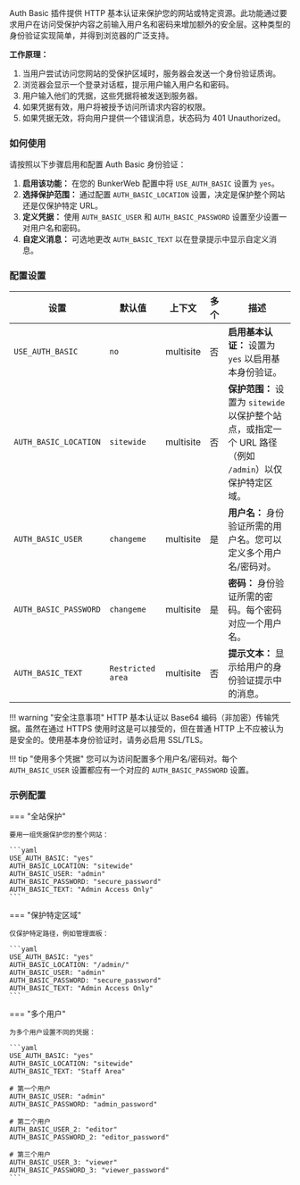 Auth Basic 插件提供 HTTP 基本认证来保护您的网站或特定资源。此功能通过要求用户在访问受保护内容之前输入用户名和密码来增加额外的安全层。这种类型的身份验证实现简单，并得到浏览器的广泛支持。

**工作原理：**

1.  当用户尝试访问您网站的受保护区域时，服务器会发送一个身份验证质询。
2.  浏览器会显示一个登录对话框，提示用户输入用户名和密码。
3.  用户输入他们的凭据，这些凭据将被发送到服务器。
4.  如果凭据有效，用户将被授予访问所请求内容的权限。
5.  如果凭据无效，将向用户提供一个错误消息，状态码为 401 Unauthorized。

### 如何使用

请按照以下步骤启用和配置 Auth Basic 身份验证：

1.  **启用该功能：** 在您的 BunkerWeb 配置中将 `USE_AUTH_BASIC` 设置为 `yes`。
2.  **选择保护范围：** 通过配置 `AUTH_BASIC_LOCATION` 设置，决定是保护整个网站还是仅保护特定 URL。
3.  **定义凭据：** 使用 `AUTH_BASIC_USER` 和 `AUTH_BASIC_PASSWORD` 设置至少设置一对用户名和密码。
4.  **自定义消息：** 可选地更改 `AUTH_BASIC_TEXT` 以在登录提示中显示自定义消息。

### 配置设置

| 设置                  | 默认值            | 上下文    | 多个 | 描述                                                                                                    |
| --------------------- | ----------------- | --------- | ---- | ------------------------------------------------------------------------------------------------------- |
| `USE_AUTH_BASIC`      | `no`              | multisite | 否   | **启用基本认证：** 设置为 `yes` 以启用基本身份验证。                                                    |
| `AUTH_BASIC_LOCATION` | `sitewide`        | multisite | 否   | **保护范围：** 设置为 `sitewide` 以保护整个站点，或指定一个 URL 路径（例如 `/admin`）以仅保护特定区域。 |
| `AUTH_BASIC_USER`     | `changeme`        | multisite | 是   | **用户名：** 身份验证所需的用户名。您可以定义多个用户名/密码对。                                        |
| `AUTH_BASIC_PASSWORD` | `changeme`        | multisite | 是   | **密码：** 身份验证所需的密码。每个密码对应一个用户名。                                                 |
| `AUTH_BASIC_TEXT`     | `Restricted area` | multisite | 否   | **提示文本：** 显示给用户的身份验证提示中的消息。                                                       |

!!! warning "安全注意事项"
    HTTP 基本认证以 Base64 编码（非加密）传输凭据。虽然在通过 HTTPS 使用时这是可以接受的，但在普通 HTTP 上不应被认为是安全的。使用基本身份验证时，请务必启用 SSL/TLS。

!!! tip "使用多个凭据"
    您可以为访问配置多个用户名/密码对。每个 `AUTH_BASIC_USER` 设置都应有一个对应的 `AUTH_BASIC_PASSWORD` 设置。

### 示例配置

=== "全站保护"

    要用一组凭据保护您的整个网站：

    ```yaml
    USE_AUTH_BASIC: "yes"
    AUTH_BASIC_LOCATION: "sitewide"
    AUTH_BASIC_USER: "admin"
    AUTH_BASIC_PASSWORD: "secure_password"
    AUTH_BASIC_TEXT: "Admin Access Only"
    ```

=== "保护特定区域"

    仅保护特定路径，例如管理面板：

    ```yaml
    USE_AUTH_BASIC: "yes"
    AUTH_BASIC_LOCATION: "/admin/"
    AUTH_BASIC_USER: "admin"
    AUTH_BASIC_PASSWORD: "secure_password"
    AUTH_BASIC_TEXT: "Admin Access Only"
    ```

=== "多个用户"

    为多个用户设置不同的凭据：

    ```yaml
    USE_AUTH_BASIC: "yes"
    AUTH_BASIC_LOCATION: "sitewide"
    AUTH_BASIC_TEXT: "Staff Area"

    # 第一个用户
    AUTH_BASIC_USER: "admin"
    AUTH_BASIC_PASSWORD: "admin_password"

    # 第二个用户
    AUTH_BASIC_USER_2: "editor"
    AUTH_BASIC_PASSWORD_2: "editor_password"

    # 第三个用户
    AUTH_BASIC_USER_3: "viewer"
    AUTH_BASIC_PASSWORD_3: "viewer_password"
    ```
